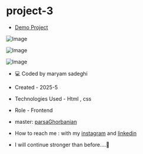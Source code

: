 # project-3

- [Demo Project](https://maryambanoo-sadeghi-dev.github.io/project-3/)
  
![Image](https://github.com/user-attachments/assets/2a962890-01f3-401d-b745-3e15b59cdb19)

![Image](https://github.com/user-attachments/assets/298af829-2bb2-4327-844e-3a972f5fd523)

![Image](https://github.com/user-attachments/assets/a4108374-7026-42cc-8486-21c7a1549287)


- 💻 Coded by maryam sadeghi

- Created - 2025-5

- Technologies Used - Html , css

- Role - Frontend

- master: [parsaGhorbanian](https://github.com/parsaGhorbanian)

- How to reach me : with my [instagram](https://www.instagram.com/maryambanoo.sadeghi.dev) and [linkedin](https://www.linkedin.com/in/maryam-sadeghi-dev-5013ab361)

- I will continue stronger than before....💪

